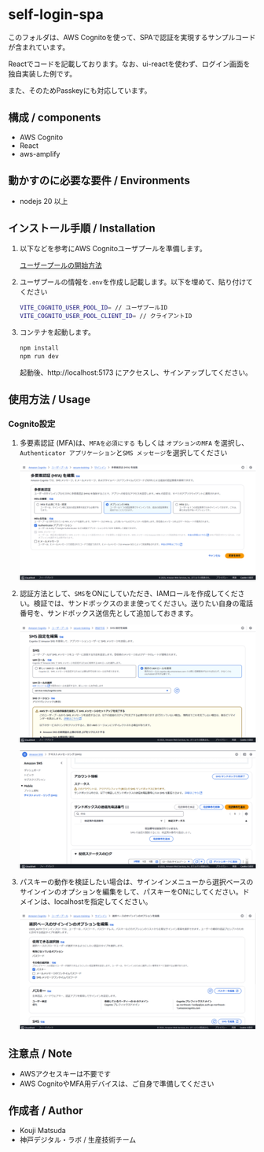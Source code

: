 # self-login-spa
このフォルダは、AWS Cognitoを使って、SPAで認証を実現するサンプルコードが含まれています。

Reactでコードを記載しております。なお、ui-reactを使わず、ログイン画面を独自実装した例です。

また、そのためPasskeyにも対応しています。

## 構成 / components

* AWS Cognito
* React
* aws-amplify

## 動かすのに必要な要件 / Environments

* nodejs 20 以上

## インストール手順 / Installation

1. 以下などを参考にAWS Cognitoユーザプールを準備します。
    
    [ユーザープールの開始方法](https://docs.aws.amazon.com/ja_jp/cognito/latest/developerguide/getting-started-user-pools.html)

2. ユーザプールの情報を`.env`を作成し記載します。以下を埋めて、貼り付けてください

    ``` bash
    VITE_COGNITO_USER_POOL_ID= // ユーザプールID
    VITE_COGNITO_USER_POOL_CLIENT_ID= // クライアントID
    ```

3. コンテナを起動します。

    ``` bash
    npm install
    npm run dev
    ```

    起動後、http://localhost:5173 にアクセスし、サインアップしてください。

## 使用方法 / Usage

### Cognito設定

1. 多要素認証 (MFA)は、`MFAを必須にする` もしくは `オプションのMFA` を選択し、`Authenticator アプリケーション`と`SMS メッセージ`を選択してください

    ![alt text](../docs/img/cognito_mfa.png)

1. 認証方法として、`SMS`をONにしていただき、IAMロールを作成してください。検証では、サンドボックスのまま使ってください。送りたい自身の電話番号を、サンドボックス送信先として追加しておきます。

    ![alt text](../docs/img/sms.png)

    ![alt text](../docs/img/sms_sandbox.png)
 
1. パスキーの動作を検証したい場合は、サインインメニューから選択ベースのサインインのオプションを編集をして、パスキーをONにしてください。ドメインは、localhostを指定してください。

    ![alt text](../docs/img/passkey.png)

## 注意点 / Note

* AWSアクセスキーは不要です
* AWS CognitoやMFA用デバイスは、ご自身で準備してください

## 作成者 / Author

* Kouji Matsuda
* 神戸デジタル・ラボ / 生産技術チーム
